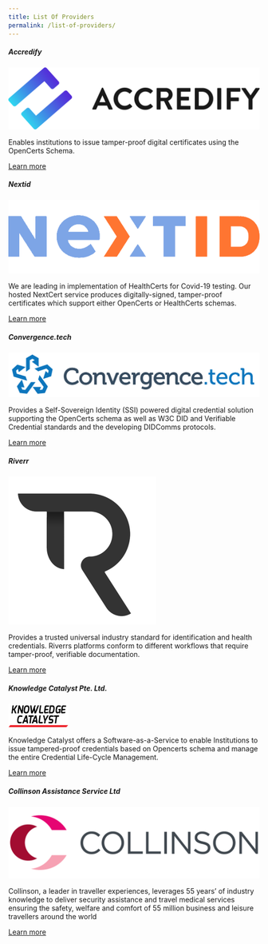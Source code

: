 ```yaml
---
title: List Of Providers
permalink: /list-of-providers/
---
```

 

<div class="providers-container">

<div class="card">
<h5> Accredify</h5>
<img src="/images/ACCREDIFY_logo.png" class="logo">
<p>Enables institutions to issue tamper-proof digital certificates using the OpenCerts Schema.</p>
<a href="https://www.accredify.io/" target="_blank" class="learn-more">Learn more</a>
</div>

<div class="card">
<h5>Nextid</h5>
<img src="/images/NEXTID_logo.png" class="logo">
<p>We are leading in implementation of HealthCerts for Covid-19 testing. Our hosted NextCert service produces digitally-signed, tamper-proof certificates which support either OpenCerts or HealthCerts schemas.</p>
<a href="https://nextid.com/" target="_blank" class="learn-more">Learn more</a>
</div>

<div class="card">
<h5>Convergence.tech</h5>
<img src="/images/CONVERGENCE_logo.png" class="logo">
<p>Provides a Self-Sovereign Identity (SSI) powered digital credential solution supporting the OpenCerts schema as well as W3C DID and Verifiable Credential standards and the developing DIDComms protocols.</p>
<a href="https://convergence.tech/" target="_blank" class="learn-more">Learn more</a>
</div>

<div class="card">
<h5>Riverr</h5>
<img src="/images/RIVERR_logo.png" class="logo">
<p>Provides a trusted universal industry standard for identification and health credentials. Riverrs platforms conform to different workflows that require tamper-proof, verifiable documentation.</p>
<a href="https://riverr.ai/" target="_blank" class="learn-more">Learn more</a>
</div>

<div class="card">
<h5>Knowledge Catalyst Pte. Ltd.</h5>
<img src="/images/KC_logo.png" class="logo">
<p>Knowledge Catalyst offers a Software-as-a-Service to enable Institutions to issue tampered-proof credentials based on Opencerts schema and manage the entire Credential Life-Cycle Management.</p>
<a href="https://www.knowledgecatalyst.io/" target="_blank" class="learn-more">Learn more</a>
</div>

<div class="card">
<h5>Collinson Assistance Service Ltd</h5>
<img src="/images/Collinson_EN_Logo.png" class="logo">
<p>Collinson, a leader in traveller experiences, leverages 55 years’ of industry knowledge to deliver security assistance and travel medical services ensuring the safety, welfare and comfort of 55 million business and leisure travellers around the world</p>
<a href="https://www.collinsongroup.com/" target="_blank" class="learn-more">Learn more</a>
</div>


</div>